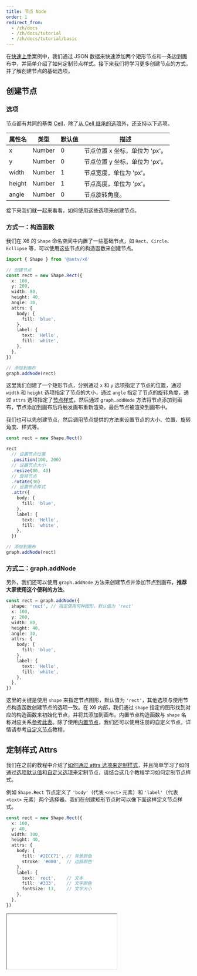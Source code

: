 ```yaml
---
title: 节点 Node
order: 1
redirect_from:
  - /zh/docs
  - /zh/docs/tutorial
  - /zh/docs/tutorial/basic
---
```


在[快速上手](/zh/docs/tutorialgetting-started)案例中，我们通过 JSON 数据来快速添加两个矩形节点和一条边到画布中，并简单介绍了如何定制节点样式。接下来我们将学习更多创建节点的方式，并了解创建节点的基础选项。

## 创建节点

### 选项

节点都有共同的基类 [Cell](/zh/docs/tutorial/basic/cell)，除了[从 Cell 继承的选项](/zh/docs/tutorial/basic/cell#基础选项)外，还支持以下选项。

| 属性名 | 类型   | 默认值 | 描述                         |
|--------|--------|--------|----------------------------|
| x      | Number | 0      | 节点位置 x 坐标，单位为 'px'。 |
| y      | Number | 0      | 节点位置 y 坐标，单位为 'px'。 |
| width  | Number | 1      | 节点宽度，单位为 'px'。        |
| height | Number | 1      | 节点高度，单位为 'px'。        |
| angle  | Number | 0      | 节点旋转角度。                |

接下来我们就一起来看看，如何使用这些选项来创建节点。

### 方式一：构造函数


我们在 X6 的 `Shape` 命名空间中内置了一些基础节点，如 `Rect`、`Circle`、`Ecllipse` 等，可以使用这些节点的构造函数来创建节点。

```ts
import { Shape } from '@antv/x6'

// 创建节点
const rect = new Shape.Rect({
  x: 100,
  y: 200,
  width: 80,
  height: 40,
  angle: 30,
  attrs: {
    body: {
      fill: 'blue',
    },
    label: {
      text: 'Hello',
      fill: 'white',
    },
  },
})

// 添加到画布
graph.addNode(rect)
```

这里我们创建了一个矩形节点，分别通过 `x` 和 `y` 选项指定了节点的位置，通过 `width` 和 `height` 选项指定了节点的大小，通过 `angle` 指定了节点的旋转角度，通过 `attrs` 选项指定了[节点样式](#节点样式)，然后通过 `graph.addNode` 方法将节点添加到画布，节点添加到画布后将触发画布重新渲染，最后节点被渲染到画布中。

我们也可以先创建节点，然后调用节点提供的方法来设置节点的大小、位置、旋转角度、样式等。

```ts
const rect = new Shape.Rect()

rect
  // 设置节点位置
  .position(100, 200)
  // 设置节点大小
  .resize(80, 40)
  // 旋转节点
  .rotate(30)
  // 设置节点样式
  .attr({
    body: {
      fill: 'blue',
    },
    label: {
      text: 'Hello',
      fill: 'white',
    },
  })

// 添加到画布
graph.addNode(rect)
```

### 方式二：graph.addNode

另外，我们还可以使用 `graph.addNode` 方法来创建节点并添加节点到画布，**推荐大家使用这个便利的方法**。

```ts
const rect = graph.addNode({
  shape: 'rect', // 指定使用何种图形，默认值为 'rect'
  x: 100,
  y: 200,
  width: 80,
  height: 40,
  angle: 30,
  attrs: {
    body: {
      fill: 'blue',
    },
    label: {
      text: 'Hello',
      fill: 'white',
    },
  },
})
```

这里的关键是使用 `shape` 来指定节点图形，默认值为 `'rect'`，其他选项与使用节点构造函数创建节点的选项一致。在 X6 内部，我们通过 `shape` 指定的图形找到对应的构造函数来初始化节点，并将其添加到画布。内置节点构造函数与 `shape` 名称对应关系[参考此表](/zh/docs/tutorial/basic/cell#内置节点)。除了使用[内置节点](/zh/docs/tutorial/basic/cell#内置节点)，我们还可以使用注册的自定义节点，详情请参考[自定义节点](/zh/docs/tutorial/intermediate/custom-node)教程。

## 定制样式 Attrs

我们在之前的教程中介绍了[如何通过 attrs 选项来定制样式](/zh/docs/tutorial/basic/cell#attrs-1)，并且简单学习了如何通过[选项默认值](/zh/docs/tutorial/basic/cell#选项默认值)和[自定义选项](/zh/docs/tutorial/basic/cell#自定义选项)来定制节点，请结合这几个教程学习如何定制节点样式。

例如 `Shape.Rect` 节点定义了 `'body'`（代表 `<rect>` 元素）和 `'label'`（代表 `<text>` 元素）两个选择器。我们在创建矩形节点时可以像下面这样定义节点样式。

```ts
const rect = new Shape.Rect({
  x: 100,
  y: 40,
  width: 100,
  height: 40,
  attrs: { 
    body: {
      fill: '#2ECC71', // 背景颜色
      stroke: '#000',  // 边框颜色
    },
    label: {
      text: 'rect',    // 文本
      fill: '#333',    // 文字颜色
      fontSize: 13,    // 文字大小
    },
  },
})
```

<iframe src="/demos/tutorial/basic/node/style"></iframe>
